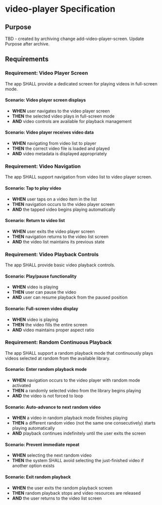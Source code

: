 # video-player Specification

## Purpose
TBD - created by archiving change add-video-player-screen. Update Purpose after archive.
## Requirements
### Requirement: Video Player Screen
The app SHALL provide a dedicated screen for playing videos in full-screen mode.

#### Scenario: Video player screen displays
- **WHEN** user navigates to the video player screen
- **THEN** the selected video plays in full-screen mode
- **AND** video controls are available for playback management

#### Scenario: Video player receives video data
- **WHEN** navigating from video list to player
- **THEN** the correct video file is loaded and played
- **AND** video metadata is displayed appropriately

### Requirement: Video Navigation
The app SHALL support navigation from video list to video player screen.

#### Scenario: Tap to play video
- **WHEN** user taps on a video item in the list
- **THEN** navigation occurs to the video player screen
- **AND** the tapped video begins playing automatically

#### Scenario: Return to video list
- **WHEN** user exits the video player screen
- **THEN** navigation returns to the video list screen
- **AND** the video list maintains its previous state

### Requirement: Video Playback Controls
The app SHALL provide basic video playback controls.

#### Scenario: Play/pause functionality
- **WHEN** video is playing
- **THEN** user can pause the video
- **AND** user can resume playback from the paused position

#### Scenario: Full-screen video display
- **WHEN** video is playing
- **THEN** the video fills the entire screen
- **AND** video maintains proper aspect ratio

### Requirement: Random Continuous Playback
The app SHALL support a random playback mode that continuously plays videos selected at random from the available library.

#### Scenario: Enter random playback mode
- **WHEN** navigation occurs to the video player with random mode activated
- **THEN** a randomly selected video from the library begins playing
- **AND** the video is not forced to loop

#### Scenario: Auto-advance to next random video
- **WHEN** a video in random playback mode finishes playing
- **THEN** a different random video (not the same one consecutively) starts playing automatically
- **AND** playback continues indefinitely until the user exits the screen

#### Scenario: Prevent immediate repeat
- **WHEN** selecting the next random video
- **THEN** the system SHALL avoid selecting the just-finished video if another option exists

#### Scenario: Exit random playback
- **WHEN** the user exits the random playback screen
- **THEN** random playback stops and video resources are released
- **AND** the user returns to the video list screen

